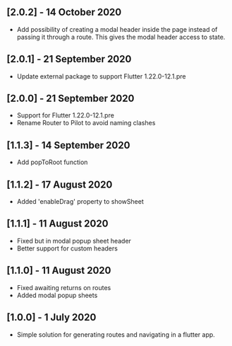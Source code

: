 ## [2.0.2] - 14 October 2020

* Add possibility of creating a modal header inside the page instead of passing it through a route. This gives the modal header access to state.

## [2.0.1] - 21 September 2020

* Update external package to support Flutter 1.22.0-12.1.pre

## [2.0.0] - 21 September 2020

* Support for Flutter 1.22.0-12.1.pre
* Rename Router to Pilot to avoid naming clashes

## [1.1.3] - 14 September 2020

* Add popToRoot function

## [1.1.2] - 17 August 2020

* Added 'enableDrag' property to showSheet

## [1.1.1] - 11 August 2020

* Fixed but in modal popup sheet header
* Better support for custom headers

## [1.1.0] - 11 August 2020

* Fixed awaiting returns on routes
* Added modal popup sheets

## [1.0.0] - 1 July 2020

* Simple solution for generating routes and navigating in a flutter app.

